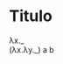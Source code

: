 <link rel="stylesheet" href="styles.css">

# Titulo

<div id="contenedor">

<div class="lambda">
λx._
</div>

<div class="lambda">
(λx.λy._) a b
</div>

</div>

<script src="bundle.js"></script>
